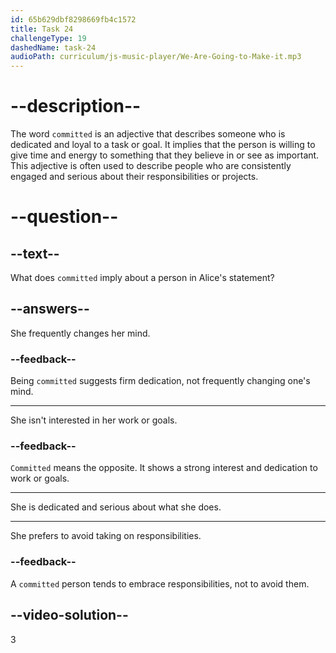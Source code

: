 ```yaml
---
id: 65b629dbf8298669fb4c1572
title: Task 24
challengeType: 19
dashedName: task-24
audioPath: curriculum/js-music-player/We-Are-Going-to-Make-it.mp3
---
```


<!--
AUDIO REFERENCE:
Alice: Yeah, she's very committed.
-->

# --description--

The word `committed` is an adjective that describes someone who is dedicated and loyal to a task or goal. It implies that the person is willing to give time and energy to something that they believe in or see as important. This adjective is often used to describe people who are consistently engaged and serious about their responsibilities or projects.

# --question--

## --text--

What does `committed` imply about a person in Alice's statement?

## --answers--

She frequently changes her mind.

### --feedback--

Being `committed` suggests firm dedication, not frequently changing one's mind.

---

She isn't interested in her work or goals.

### --feedback--

`Committed` means the opposite. It shows a strong interest and dedication to work or goals.

---

She is dedicated and serious about what she does.

---

She prefers to avoid taking on responsibilities.

### --feedback--

A `committed` person tends to embrace responsibilities, not to avoid them.

## --video-solution--

3
